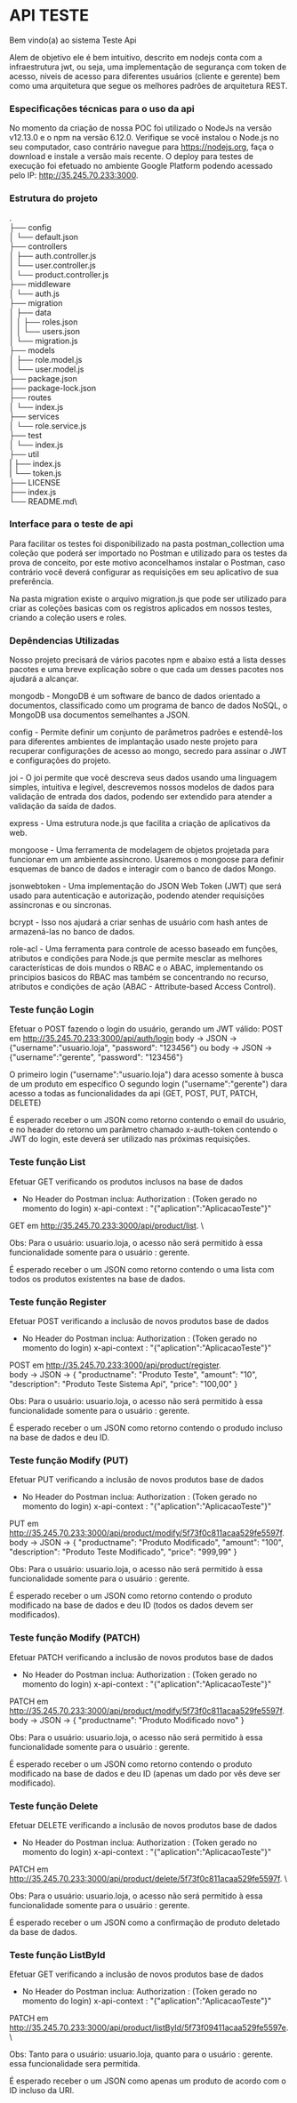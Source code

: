 # API TESTE
Bem vindo(a) ao sistema Teste Api

Alem de objetivo ele é bem intuitivo, descrito em nodejs
conta com a infraestrutura jwt, ou seja, uma implementação de segurança
com token de acesso, niveis de acesso para diferentes usuários (cliente e gerente)
bem como uma arquitetura que segue os melhores padrões de arquitetura REST.

### Especificações técnicas para o uso da api

No momento da criação de nossa POC foi utilizado o NodeJs na versão v12.13.0 e o npm na versão 6.12.0. Verifique se você instalou o Node.js no seu computador, caso contrário navegue para https://nodejs.org, faça o download e instale a versão mais recente.
O deploy para testes de execução foi efetuado no ambiente Google Platform
podendo acessado pelo IP: http://35.245.70.233:3000.

### Estrutura do projeto
.\
├── config\
│   └── default.json\
├── controllers\
│   ├── auth.controller.js\
│   └── user.controller.js\
│   └── product.controller.js\
├── middleware\
│   └── auth.js\
├── migration\
│   ├── data\
│   │   ├── roles.json\
│   │   └── users.json\
│   └── migration.js\
├── models\
│   ├── role.model.js\
│   └── user.model.js\
├── package.json\
├── package-lock.json\
├── routes\
│   └── index.js\
├── services\
│   └── role.service.js\
├── test\
│   └── index.js\
├── util\
|   ├── index.js\
|   └── token.js\
├── LICENSE\
├── index.js\
└── README.md\

### Interface para o teste de api 
Para facilitar os testes foi disponibilizado na pasta postman_collection uma coleção que poderá ser importado no Postman e utilizado para os testes da prova de conceito, por este motivo aconcelhamos instalar o Postman, caso contrário você deverá configurar as requisições em seu aplicativo de sua preferência.

Na pasta migration existe o arquivo migration.js que pode ser utilizado para criar as coleções basicas com os registros aplicados em nossos testes, criando a coleção users e roles.


### Depêndencias Utilizadas
Nosso projeto precisará de vários pacotes npm e abaixo está a lista desses pacotes e uma breve explicação sobre o que cada um desses pacotes nos ajudará a alcançar.

mongodb - MongoDB é um software de banco de dados orientado a documentos, classificado como um programa de banco de dados NoSQL, o MongoDB usa documentos semelhantes a JSON.

config - Permite definir um conjunto de parâmetros padrões e estendê-los para diferentes ambientes de implantação usado neste projeto para recuperar configurações de acesso ao mongo, secredo para assinar o JWT e configurações do projeto.

joi - O joi permite que você descreva seus dados usando uma linguagem simples, intuitiva e legível, descrevemos nossos modelos de dados para validação de entrada dos dados, podendo ser extendido para atender a validação da saída de dados.

express - Uma estrutura node.js que facilita a criação de aplicativos da web.

mongoose - Uma ferramenta de modelagem de objetos projetada para funcionar em um ambiente assíncrono. Usaremos o mongoose para definir esquemas de banco de dados e interagir com o banco de dados Mongo.

jsonwebtoken - Uma implementação do JSON Web Token (JWT) que será usado para autenticação e autorização, podendo atender requisições assincronas e ou sincronas.

bcrypt - Isso nos ajudará a criar senhas de usuário com hash antes de armazená-las no banco de dados.

role-acl - Uma ferramenta para controle de acesso baseado em funções, atributos e condições para Node.js que permite mesclar as melhores características de dois mundos o RBAC e o ABAC, implementando os principios basicos do RBAC mas também se concentrando no recurso, atributos e condições de ação (ABAC - Attribute-based Access Control).


### Teste função Login

Efetuar o POST fazendo o login do usuário, gerando um JWT válido:
POST em http://35.245.70.233:3000/api/auth/login
body -> JSON -> {"username":"usuario.loja", "password": "123456"}
ou 
body -> JSON -> {"username":"gerente", "password": "123456"}

O primeiro login ("username":"usuario.loja") dara acesso somente à busca de um produto em específico
O segundo login ("username":"gerente") dara acesso a todas as funcionalidades da api (GET, POST, PUT, PATCH, DELETE)

É esperado receber o um JSON como retorno contendo o email do usuário, e no header do retorno um parâmetro chamado x-auth-token contendo o JWT do login, este deverá ser utilizado nas próximas requisições.


### Teste função List

Efetuar GET verificando os produtos inclusos na base de dados
- No Header do Postman inclua:
Authorization : (Token gerado no momento do login)
x-api-context : "{\"aplication\":\"AplicacaoTeste\"}"

GET em http://35.245.70.233:3000/api/product/list. \

Obs: Para o usuário: usuario.loja, o acesso não será permitido à essa funcionalidade
somente para o usuário : gerente.

É esperado receber o um JSON como retorno contendo o uma lista com todos os produtos existentes na base de dados.


### Teste função Register

Efetuar POST verificando a inclusão de novos produtos base de dados
- No Header do Postman inclua:
Authorization : (Token gerado no momento do login)
x-api-context : "{\"aplication\":\"AplicacaoTeste\"}"

POST em http://35.245.70.233:3000/api/product/register. \
body -> JSON -> {
	"productname": "Produto Teste",
	"amount": "10",
	"description": "Produto Teste Sistema Api",
	"price": "100,00"
}

Obs: Para o usuário: usuario.loja, o acesso não será permitido à essa funcionalidade
somente para o usuário : gerente.

É esperado receber o um JSON como retorno contendo o produdo incluso na base de dados e deu ID.


### Teste função Modify (PUT)

Efetuar PUT verificando a inclusão de novos produtos base de dados
- No Header do Postman inclua:
Authorization : (Token gerado no momento do login)
x-api-context : "{\"aplication\":\"AplicacaoTeste\"}"

PUT em http://35.245.70.233:3000/api/product/modify/5f73f0c811acaa529fe5597f. \
body -> JSON -> {
	"productname": "Produto Modificado",
	"amount": "100",
	"description": "Produto Teste Modificado",
	"price": "999,99"
}

Obs: Para o usuário: usuario.loja, o acesso não será permitido à essa funcionalidade
somente para o usuário : gerente.

É esperado receber o um JSON como retorno contendo o produto modificado na base de dados e deu ID
(todos os dados devem ser modificados).

### Teste função Modify (PATCH)

Efetuar PATCH verificando a inclusão de novos produtos base de dados
- No Header do Postman inclua:
Authorization : (Token gerado no momento do login)
x-api-context : "{\"aplication\":\"AplicacaoTeste\"}"

PATCH em http://35.245.70.233:3000/api/product/modify/5f73f0c811acaa529fe5597f. \
body -> JSON -> {
	"productname": "Produto Modificado novo"
}

Obs: Para o usuário: usuario.loja, o acesso não será permitido à essa funcionalidade
somente para o usuário : gerente.

É esperado receber o um JSON como retorno contendo o produto modificado na base de dados e deu ID
(apenas um dado por vês deve ser modificado).

### Teste função Delete 

Efetuar DELETE verificando a inclusão de novos produtos base de dados
- No Header do Postman inclua:
Authorization : (Token gerado no momento do login)
x-api-context : "{\"aplication\":\"AplicacaoTeste\"}"

PATCH em http://35.245.70.233:3000/api/product/delete/5f73f0c811acaa529fe5597f. \

Obs: Para o usuário: usuario.loja, o acesso não será permitido à essa funcionalidade
somente para o usuário : gerente.

É esperado receber o um JSON como a confirmação de produto deletado da base de dados.

### Teste função ListById 

Efetuar GET verificando a inclusão de novos produtos base de dados
- No Header do Postman inclua:
Authorization : (Token gerado no momento do login)
x-api-context : "{\"aplication\":\"AplicacaoTeste\"}"

PATCH em http://35.245.70.233:3000/api/product/listById/5f73f09411acaa529fe5597e. \

Obs: Tanto para o usuário: usuario.loja, quanto para o usuário : gerente. essa funcionalidade sera permitida.

É esperado receber o um JSON como apenas um produto de acordo com o ID incluso da URI.
